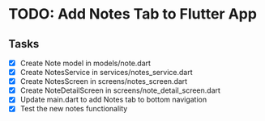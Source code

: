 # TODO: Add Notes Tab to Flutter App

## Tasks

- [x] Create Note model in models/note.dart
- [x] Create NotesService in services/notes_service.dart
- [x] Create NotesScreen in screens/notes_screen.dart
- [x] Create NoteDetailScreen in screens/note_detail_screen.dart
- [x] Update main.dart to add Notes tab to bottom navigation
- [x] Test the new notes functionality
